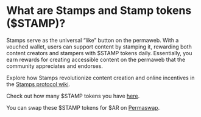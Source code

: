 
# What are Stamps and Stamp tokens ($STAMP)?

Stamps serve as the universal “like” button on the permaweb. With a vouched wallet, users can support content by stamping it, rewarding both content creators and stampers with $STAMP tokens daily. Essentially, you earn rewards for creating accessible content on the permaweb that the community appreciates and endorses.   

Explore how Stamps revolutionize content creation and online incentives in the [Stamps protocol wiki](https://stamps.arweave.dev/#/en/main).

Check out how many $STAMP tokens you have [here](https://bazar.arweave.dev/#/asset/TlqASNDLA1Uh8yFiH-BzR_1FDag4s735F3PoUFEv2Mo). 

You can swap these $STAMP tokens for $AR on [Permaswap](https://app.permaswap.network/STAMP-AR).
